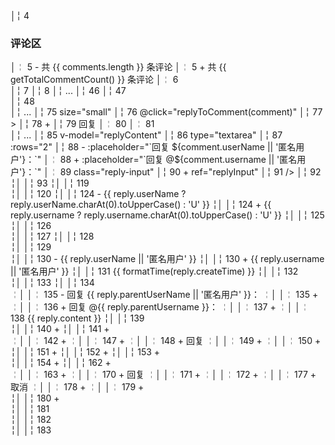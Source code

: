<div class="comment-container">                                                                             
       <div class="comment-header">                                                                
│╎   4          <h3>评论区</h3>                                                                           
│╎   5 -        <span class="comment-count">共 {{ comments.length }} 条评论</span>                        
│╎   5 +        <span class="comment-count">共 {{ getTotalCommentCount() }} 条评论</span>                 
│╎   6        </div>                                                                                      
│╎   7                                                                                                    
│╎   8        <!-- 评论输入区域 -->                                                                       
│╎ ...                                                                                                    
│╎   46                                                                                                   
│╎   47          <div v-else class="comment-items">                                                       
│╎   48            <div                                                                                   
│╎   49 -            v-for="comment in comments"                                                          
│╎   49 +            v-for="comment in topLevelComments"                                                  
│╎   50              :key="comment.id"                                                                    
│╎   51              class="comment-item"                                                                 
│╎   52            >                                                                                      
│╎ ...                                                                                                    
│╎   75                    size="small"                                                                   
│╎   76                    @click="replyToComment(comment)"                                               
│╎   77                  >                                                                                
│╎   78 +                  <i class="el-icon-chat-dot-round"></i>                                         
│╎   79                    回复                                                                           
│╎   80                  </el-button>                                                                     
│╎   81                </div>                                                                             
│╎ ...                                                                                                    
│╎   85                    v-model="replyContent"                                                         
│╎   86                    type="textarea"                                                                
│╎   87                    :rows="2"                                                                      
│╎   88 -                  :placeholder="`回复 ${comment.userName || '匿名用户'}：`"                      
│╎   88 +                  :placeholder="`回复 @${comment.username || '匿名用户'}：`"                     
│╎   89                    class="reply-input"                                                            
│╎   90 +                  ref="replyInput"                                                               
│╎   91                  />                                                                               
│╎   92                  <div class="reply-actions">                                                                  ╎│
│╎   93                    <el-button                                                                                 ╎│
│╎ ...                                                                                                                ╎│
│╎   114                    v-for="reply in comment.replies"                                                          ╎│
│╎   115                    :key="reply.id"                                                                           ╎│
│╎   116                    class="reply-item"                                                                        ╎│
│╎   117 +                  :style="{ marginLeft: '0px' }"                                                            ╎│
│╎   118                  >                                                                                           ╎│
│╎   119                    <div class="reply-avatar">                                                                ╎│
│╎   120                      <el-avatar                                                                              ╎│
│╎   121                        :src="reply.userAvatar || defaultAvatar"                                              ╎│
│╎   122 -                      :size="30"                                                                            ╎│
│╎   122 +                      :size="32"                                                                            ╎│
│╎   123                      >                                                                                       ╎│
│╎   124 -                      {{ reply.userName ? reply.userName.charAt(0).toUpperCase() : 'U' }}                   ╎│
│╎   124 +                      {{ reply.username ? reply.username.charAt(0).toUpperCase() : 'U' }}                   ╎│
│╎   125                      </el-avatar>                                                                            ╎│
│╎   126                    </div>                                                                                    ╎│
│╎   127                                                                                                              ╎│
│╎   128                    <div class="reply-content">                                                               ╎│
│╎   129                      <div class="reply-meta">                                                                ╎│
│╎   130 -                      <span class="reply-author">{{ reply.userName || '匿名用户' }}</span>                  ╎│
│╎   130 +                      <span class="reply-author">{{ reply.username || '匿名用户' }}</span>                  ╎│
│╎   131                        <span class="reply-time">{{ formatTime(reply.createTime) }}</span>                    ╎│
│╎   132                      </div>                                                                                  ╎│
│╎   133                                                                                                              ╎│
│╎   134                      <div class="reply-text">                                                                ╎│
│╎   135 -                      <span class="reply-to">回复 {{ reply.parentUserName || '匿名用户' }}：</span>         ╎│
│╎   135 +                      <span v-if="reply.parentUsername" class="reply-to">                                   ╎│
│╎   136 +                        回复 <span class="reply-target">@{{ reply.parentUsername }}</span>：                ╎│
│╎   137 +                      </span>                                                                               ╎│
│╎   138                        {{ reply.content }}                                                                   ╎│
│╎   139                      </div>                                                                                  ╎│
│╎   140 +                                                                                                            ╎│
│╎   141 +                    <div class="reply-actions">                                                             ╎│
│╎   142 +                      <el-button                                                                            ╎│
│╎   143 +                        type="text"                                                                         ╎│
│╎   144 +                        size="small"                                                                        ╎│
│╎   145 +                        @click="replyToComment(reply)"                                                      ╎│
│╎   146 +                      >                                                                                     ╎│
│╎   147 +                        <i class="el-icon-chat-dot-round"></i>                                              ╎│
│╎   148 +                        回复                                                                                ╎│
│╎   149 +                      </el-button>                                                                          ╎│
│╎   150 +                    </div>                                                                                  ╎│
│╎   151 +                                                                                                            ╎│
│╎   152 +                    <!-- 对回复的回复输入框 -->                                                             ╎│
│╎   153 +                    <div v-if="replyingTo === reply.id" class="reply-input-area">                           ╎│
│╎   154 +                      <el-input                                                                             ╎│
│╎   155 +                        v-model="replyContent"                                                              ╎│
│╎   156 +                        type="textarea"                                                                     ╎│
│╎   157 +                        :rows="2"                                                                           ╎│
│╎   158 +                        :placeholder="`回复 @${reply.username || '匿名用户'}：`"                            ╎│
│╎   159 +                        class="reply-input"                                                                 ╎│
│╎   160 +                        ref="replyInput"                                                                    ╎│
│╎   161 +                      />                                                                                    ╎│
│╎   162 +                      <div class="reply-actions">                                                           ╎│
│╎   163 +                        <el-button                                                                          ╎│
│╎   164 +                          type="primary"                                                                    ╎│
│╎   165 +                          size="small"                                                                      ╎│
│╎   166 +                          @click="submitReply(reply)"                                                       ╎│
│╎   167 +                          :loading="submitting"                                                             ╎│
│╎   168 +                          :disabled="!replyContent.trim()"                                                  ╎│
│╎   169 +                        >                                                                                   ╎│
│╎   170 +                          回复                                                                              ╎│
│╎   171 +                        </el-button>                                                                        ╎│
│╎   172 +                        <el-button                                                                          ╎│
│╎   173 +                          type="text"                                                                       ╎│
│╎   174 +                          size="small"                                                                      ╎│
│╎   175 +                          @click="cancelReply"                                                              ╎│
│╎   176 +                        >                                                                                   ╎│
│╎   177 +                          取消                                                                              ╎│
│╎   178 +                        </el-button>                                                                        ╎│
│╎   179 +                      </div>                                                                                ╎│
│╎   180 +                    </div>                                                                                  ╎│
│╎   181                    </div>                                                                                    ╎│
│╎   182                  </div>                                                                                      ╎│
│╎   183                </div>                          